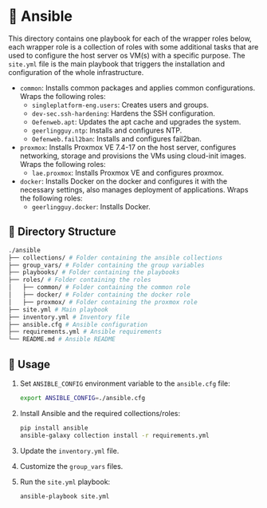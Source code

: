 # 🤖 Ansible

This directory contains one playbook for each of the wrapper roles below, each wrapper role is a collection of roles with some additional tasks that are used to configure the host server os VM(s) with a specific purpose. The `site.yml` file is the main playbook that triggers the installation and configuration of the whole infrastructure.

- `common`: Installs common packages and applies common configurations. Wraps the following roles:
  - `singleplatform-eng.users`: Creates users and groups.
  - `dev-sec.ssh-hardening`: Hardens the SSH configuration.
  - `Oefenweb.apt`: Updates the apt cache and upgrades the system.
  - `geerlingguy.ntp`: Installs and configures NTP.
  - `Oefenweb.fail2ban`: Installs and configures fail2ban.
- `proxmox`: Installs Proxmox VE 7.4-17 on the host server, configures networking, storage and provisions the VMs using cloud-init images. Wraps the following roles:
  - `lae.proxmox`: Installs Proxmox VE and configures proxmox.
- `docker`: Installs Docker on the docker and configures it with the necessary settings, also manages deployment of applications. Wraps the following roles:
  - `geerlingguy.docker`: Installs Docker.

## 📁 Directory Structure

```bash
./ansible
├── collections/ # Folder containing the ansible collections
├── group_vars/ # Folder containing the group variables
├── playbooks/ # Folder containing the playbooks
├── roles/ # Folder containing the roles
│   ├── common/ # Folder containing the common role
│   ├── docker/ # Folder containing the docker role
│   ├── proxmox/ # Folder containing the proxmox role
├── site.yml # Main playbook
├── inventory.yml # Inventory file
├── ansible.cfg # Ansible configuration
├── requirements.yml # Ansible requirements
└── README.md # Ansible README
```

## 🚀 Usage

1. Set `ANSIBLE_CONFIG` environment variable to the `ansible.cfg` file:

   ```bash
   export ANSIBLE_CONFIG=./ansible.cfg
   ```

2. Install Ansible and the required collections/roles:

   ```bash
   pip install ansible
   ansible-galaxy collection install -r requirements.yml
   ```

3. Update the `inventory.yml` file.

4. Customize the `group_vars` files.

5. Run the `site.yml` playbook:

   ```bash
   ansible-playbook site.yml
   ```
